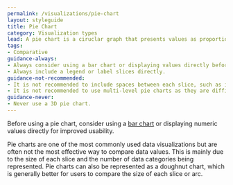 ```yaml
---
permalink: /visualizations/pie-chart
layout: styleguide
title: Pie Chart
category: Visualization types
lead: A pie chart is a ciruclar graph that presents values as proportionate slices.
tags:
- Comparative
guidance-always:
- Always consider using a bar chart or displaying values directly before using a pie chart.
- Always include a legend or label slices directly.
guidance-not-recommended:
- It is not recommended to include spaces between each slice, such as in an exploded pie chart.
- It is not recommended to use multi-level pie charts as they are difficult to decipher.
guidance-never:
- Never use a 3D pie chart.
---
```

<div class="usa-viz-warning">
  Before using a pie chart, consider using a
  <a href="{{ site.baseurl }}/visualizations/bar-chart">bar chart</a>
  or displaying numeric values directly for improved usability.
</div>

<p>
  Pie charts are one of the most commonly used data visualizations but are often
  not the most effective way to compare data values. This is mainly due to the 
  size of each slice and the number of data categories being represented. Pie
  charts can also be represented as a doughnut chart, which is generally better
  for users to compare the size of each slice or arc.
</p>
